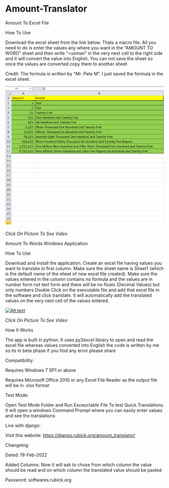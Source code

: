 # Amount-Translator

Amount To Excel File

How To Use


Download the excel sheet from the link below. Thats a macro file. All you need to do is enter the values any where you want in the “AMOUNT TO WORD” sheet and then write “=usman” in the very next cell to the right side and it will convert the value into English. You can not save the sheet so once the values are converted copy them to another sheet

Credit: The formula is written by “Mr. Pete M”. I just saved the formula in the excel sheet.

[![Alt text](https://github.com/xerone9/Amount-Translator/blob/main/Amount_Translator_Excel.png)](https://www.youtube.com/watch?v=gkY7I-vKtzw)

_Click On Picture To See Video_

Amount To Words Windows Application

How To Use


Download and install the application. Create an excel file having values you want to translate in first column. Make sure the sheet name is Sheet1 (which is the default name of the sheet of new excel file created). Make sure the values entered in the column contains no formula and the values are in number form not text form and there will be no floats (Decimal Values) but only numbers
Double Click on the executable file and add that excel file in the software and click translate. It will automatically add the translated values on the very next cell of the values entered.

[![Alt text](https://img.youtube.com/vi/JZNxMX-ydsY/0.jpg)](https://www.youtube.com/watch?v=JZNxMX-ydsY)

_Click On Picture To See Video_


How It Works

The app is built in python. It uses py2excel library to open and read the excel file whereas values converted into English the code is written by me so its in beta phase if you find any error please share

Compatibility:

Requires Windows 7 SP1 or above

Requires Microsoft Office 2010 or any Excel File Reader as the output file will be in .xlsx format

Test Mode:

Open Test Mode Folder and Run Exceuctable File To test Quick Translations. It will open a windows Command Prompt where you can easily enter values and see the translations

Live with django:

Visit this website: https://django.rubick.org/amount_translator/


Changelog:

Dated: 19-Feb-2022

Added Columns. Now it will ask to chose from which column the value should be read and on which column the translated value should be pasted

Password: softwares.rubick.org
